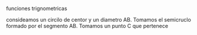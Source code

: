 funciones trignometricas

consideamos un circilo de centor y un diametro AB. Tomamos el semicruclo formado por el segmento AB. Tomamos un punto C que pertenece 